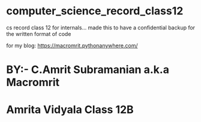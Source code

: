 # computer_science_record_class12

cs record class 12 for internals... made this to have a confidential backup for the written format of code

for my blog:
https://macromrit.pythonanywhere.com/

# BY:- C.Amrit Subramanian a.k.a Macromrit
# Amrita Vidyala Class 12B

